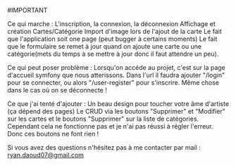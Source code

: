 #IMPORTANT

Ce qui marche : 
L'inscription, la connexion, la déconnexion
Affichage et création Cartes/Catégorie
Import d'image lors de l'ajout de la carte
Le fait que l'application soit one page (peut bugger à certains moments)
Le fait que le formulaire se remet à jour quand on ajoute une carte ou une catégorie(mets du temps à se mettre à jour donc il faut attendre un peu).

Ce qui peut poser problème : 
Lorsqu'on accéde au projet, c'est sur la page d'accueil symfony que nous atterissons. Dans l'url il faudra ajouter "/login" pour se connecter, ou alors "/user-register" pour s'inscrire.
Même chose dans le cas où on se déconnecte ! 

Ce que j'ai tenté d'ajouter : 
Un beau design pour toucher votre âme d'artiste (ça dépend des pages)
Le CRUD via les boutons "Supprimer" et "Modifier" sur les cartes et le boutons "Supprimer" sur la liste de catégories.
Cependant cela ne fonctionne pas et je n'ai pas réussi à régler l'erreur. Donc ces boutons ne font rien ! 

Si vous avez des questions n'hésitez pas à me contacter par mail : ryan.daoud07@gmail.com 

